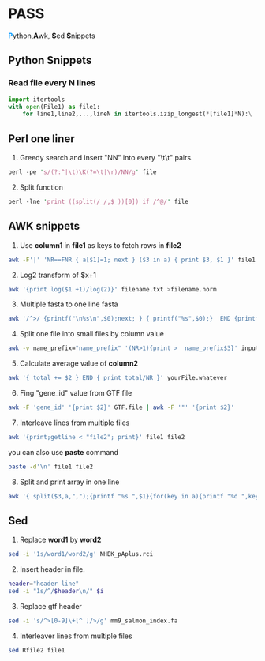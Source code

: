 # PASS
<font color=#0099ff>**P**</font>ython,**A**wk, **S**ed **S**nippets

## Python Snippets

### Read file every N lines

```python
import itertools
with open(File1) as file1:
	for line1,line2,...,lineN in itertools.izip_longest(*[file1]*N):\
```


## Perl one liner

1. Greedy search and insert "NN" into every "\t\t" pairs.

```perl
perl -pe 's/(?:^|\t)\K(?=\t|\r)/NN/g' file
```

2. Split function

```perl
perl -lne 'print ((split(/_/,$_))[0]) if /^@/' file
```

## AWK snippets

1. Use **column1** in **file1** as keys to fetch rows in **file2**

```bash
awk -F'|' 'NR==FNR { a[$1]=1; next } ($3 in a) { print $3, $1 }' file1 file2
```

2. Log2 transform of $x+1

```bash
awk '{print log($1 +1)/log(2)}' filename.txt >filename.norm
```

3. Multiple fasta to one line fasta

```bash
awk '/^>/ {printf("\n%s\n",$0);next; } { printf("%s",$0);}  END {printf("\n");}'
```

4. Split one file into small files by column value

```bash
awk -v name_prefix="name_prefix" '(NR>1){print >  name_prefix$3}' input_file
```

5. Calculate average value of **column2**

```bash
awk '{ total += $2 } END { print total/NR }' yourFile.whatever
```

6. Fing "gene_id" value from GTF file

```bash
awk -F 'gene_id' '{print $2}' GTF.file | awk -F '"' '{print $2}' 
```

7. Interleave lines from multiple files

```bash
awk '{print;getline < "file2"; print}' file1 file2
```

you can also use **paste** command

```bash
paste -d'\n' file1 file2
```

8. Split and print array in one line

```bash
awk '{ split($3,a,",");{printf "%s ",$1}{for(key in a){printf "%d ",key}};print "\r";next}' file
```

## Sed

1. Replace **word1** by **word2**

```bash
sed -i '1s/word1/word2/g' NHEK_pAplus.rci
```

2. Insert header in file.

```bash
header="header line"
sed -i "1s/^/$header\n/" $i
```

3. Replace gtf header

```bash
sed -i 's/^>[0-9]\+[^ ]/>/g' mm9_salmon_index.fa
```

4.	Interleaver lines from multiple files

```bash
sed Rfile2 file1
```